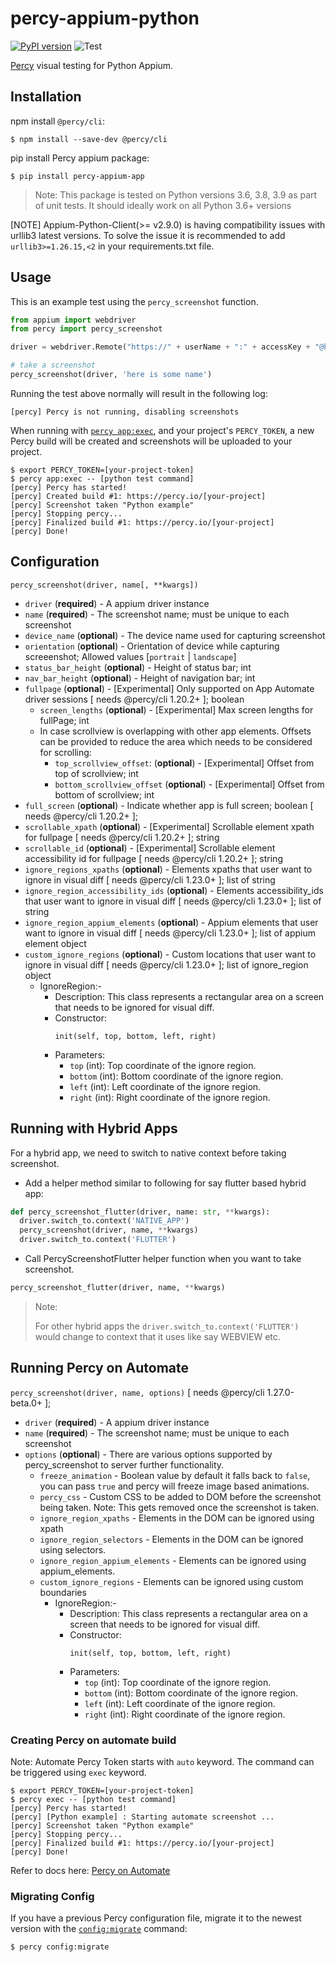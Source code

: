 # percy-appium-python
[![PyPI version](https://badge.fury.io/py/percy-appium-app.svg)](https://pypi.org/project/percy-appium-app/)
![Test](https://github.com/percy/percy-appium-python/workflows/Test/badge.svg)

[Percy](https://percy.io) visual testing for Python Appium.

## Installation

npm install `@percy/cli`:

```sh-session
$ npm install --save-dev @percy/cli
```

pip install Percy appium package:

```ssh-session
$ pip install percy-appium-app
```
> Note: This package is tested on Python versions 3.6, 3.8, 3.9 as part of unit tests. It should ideally work on all Python 3.6+ versions

[NOTE] Appium-Python-Client(>= v2.9.0) is having compatibility issues with urllib3 latest versions. To solve the issue it is recommended to add `urllib3>=1.26.15,<2` in your requirements.txt file.

## Usage

This is an example test using the `percy_screenshot` function.

``` python
from appium import webdriver
from percy import percy_screenshot

driver = webdriver.Remote("https://" + userName + ":" + accessKey + "@hub-cloud.browserstack.com/wd/hub", desired_caps)

# take a screenshot
percy_screenshot(driver, 'here is some name')
```

Running the test above normally will result in the following log:

```sh-session
[percy] Percy is not running, disabling screenshots
```

When running with [`percy
app:exec`](https://github.com/percy/cli/tree/master/packages/cli-exec#app-exec), and your project's
`PERCY_TOKEN`, a new Percy build will be created and screenshots will be uploaded to your project.

```sh-session
$ export PERCY_TOKEN=[your-project-token]
$ percy app:exec -- [python test command]
[percy] Percy has started!
[percy] Created build #1: https://percy.io/[your-project]
[percy] Screenshot taken "Python example"
[percy] Stopping percy...
[percy] Finalized build #1: https://percy.io/[your-project]
[percy] Done!
```

## Configuration

`percy_screenshot(driver, name[, **kwargs])`

- `driver` (**required**) - A appium driver instance
- `name` (**required**) - The screenshot name; must be unique to each screenshot
- `device_name` (**optional**) - The device name used for capturing screenshot
- `orientation` (**optional**) - Orientation of device while capturing screeenshot; Allowed values [`portrait` | `landscape`]
- `status_bar_height` (**optional**) - Height of status bar; int
- `nav_bar_height` (**optional**) - Height of navigation bar; int
- `fullpage` (**optional**) - [Experimental] Only supported on App Automate driver sessions [ needs @percy/cli 1.20.2+ ]; boolean
  - `screen_lengths` (**optional**) - [Experimental] Max screen lengths for fullPage; int
  - In case scrollview is overlapping with other app elements. Offsets can be provided to reduce the area which needs to be considered for scrolling:
    - `top_scrollview_offset`: (**optional**) - [Experimental] Offset from top of scrollview; int
    - `bottom_scrollview_offset` (**optional**) - [Experimental] Offset from bottom of scrollview; int
- `full_screen` (**optional**) - Indicate whether app is full screen; boolean [ needs @percy/cli 1.20.2+ ];
- `scrollable_xpath` (**optional**) - [Experimental] Scrollable element xpath for fullpage [ needs @percy/cli 1.20.2+ ]; string
- `scrollable_id` (**optional**) - [Experimental] Scrollable element accessibility id for fullpage [ needs @percy/cli 1.20.2+ ]; string
- `ignore_regions_xpaths` (**optional**) - Elements xpaths that user want to ignore in visual diff [ needs @percy/cli 1.23.0+ ]; list of string
- `ignore_region_accessibility_ids` (**optional**) - Elements accessibility_ids that user want to ignore in visual diff [ needs @percy/cli 1.23.0+ ]; list of string
- `ignore_region_appium_elements` (**optional**) - Appium elements that user want to ignore in visual diff [ needs @percy/cli 1.23.0+ ]; list of appium element object
- `custom_ignore_regions` (**optional**) - Custom locations that user want to ignore in visual diff [ needs @percy/cli 1.23.0+ ]; list of ignore_region object
  - IgnoreRegion:-
    - Description: This class represents a rectangular area on a screen that needs to be ignored for visual diff.
    - Constructor:
      ```
      init(self, top, bottom, left, right)
      ```
    - Parameters:
      - `top` (int): Top coordinate of the ignore region.
      - `bottom` (int): Bottom coordinate of the ignore region.
      - `left` (int): Left coordinate of the ignore region.
      - `right` (int): Right coordinate of the ignore region.

## Running with Hybrid Apps

For a hybrid app, we need to switch to native context before taking screenshot.

- Add a helper method similar to following for say flutter based hybrid app:
```python
def percy_screenshot_flutter(driver, name: str, **kwargs):
  driver.switch_to.context('NATIVE_APP')
  percy_screenshot(driver, name, **kwargs)
  driver.switch_to.context('FLUTTER')
```

- Call PercyScreenshotFlutter helper function when you want to take screenshot.
```python
percy_screenshot_flutter(driver, name, **kwargs)
```

> Note: 
>
> For other hybrid apps the `driver.switch_to.context('FLUTTER')` would change to context that it uses like say WEBVIEW etc.
>

## Running Percy on Automate
`percy_screenshot(driver, name, options)` [ needs @percy/cli 1.27.0-beta.0+ ];
- `driver` (**required**) - A appium driver instance
- `name` (**required**) - The screenshot name; must be unique to each screenshot
- `options` (**optional**) - There are various options supported by percy_screenshot to server further functionality.
    - `freeze_animation` - Boolean value by default it falls back to `false`, you can pass `true` and percy will freeze image based animations.
    - `percy_css` - Custom CSS to be added to DOM before the screenshot being taken. Note: This gets removed once the screenshot is taken.
    - `ignore_region_xpaths` - Elements in the DOM can be ignored using xpath
    - `ignore_region_selectors` - Elements in the DOM can be ignored using selectors.
    - `ignore_region_appium_elements` - Elements can be ignored using appium_elements.
    - `custom_ignore_regions` - Elements can be ignored using custom boundaries
      - IgnoreRegion:-
        - Description: This class represents a rectangular area on a screen that needs to be ignored for visual diff.
        - Constructor:
          ```
          init(self, top, bottom, left, right)
          ```
        - Parameters:
          - `top` (int): Top coordinate of the ignore region.
          - `bottom` (int): Bottom coordinate of the ignore region.
          - `left` (int): Left coordinate of the ignore region.
          - `right` (int): Right coordinate of the ignore region.

### Creating Percy on automate build
Note: Automate Percy Token starts with `auto` keyword. The command can be triggered using `exec` keyword.

```sh-session
$ export PERCY_TOKEN=[your-project-token]
$ percy exec -- [python test command]
[percy] Percy has started!
[percy] [Python example] : Starting automate screenshot ...
[percy] Screenshot taken "Python example"
[percy] Stopping percy...
[percy] Finalized build #1: https://percy.io/[your-project]
[percy] Done!
```

Refer to docs here: [Percy on Automate](https://docs.percy.io/docs/integrate-functional-testing-with-visual-testing)

### Migrating Config

If you have a previous Percy configuration file, migrate it to the newest version with the
[`config:migrate`](https://github.com/percy/cli/tree/master/packages/cli-config#percy-configmigrate-filepath-output) command:

```sh-session
$ percy config:migrate
```
